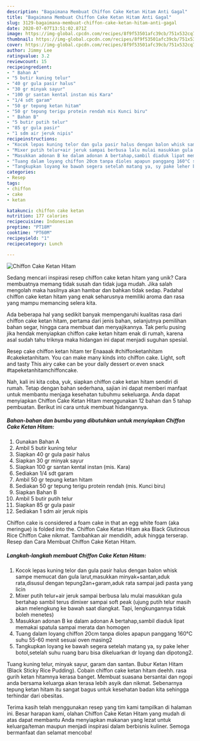 ```yaml
---
description: "Bagaimana Membuat Chiffon Cake Ketan Hitam Anti Gagal"
title: "Bagaimana Membuat Chiffon Cake Ketan Hitam Anti Gagal"
slug: 3129-bagaimana-membuat-chiffon-cake-ketan-hitam-anti-gagal
date: 2020-07-07T13:51:02.871Z
image: https://img-global.cpcdn.com/recipes/8f9f53501afc39cb/751x532cq70/chiffon-cake-ketan-hitam-foto-resep-utama.jpg
thumbnail: https://img-global.cpcdn.com/recipes/8f9f53501afc39cb/751x532cq70/chiffon-cake-ketan-hitam-foto-resep-utama.jpg
cover: https://img-global.cpcdn.com/recipes/8f9f53501afc39cb/751x532cq70/chiffon-cake-ketan-hitam-foto-resep-utama.jpg
author: Jimmy Lee
ratingvalue: 3.2
reviewcount: 15
recipeingredient:
- " Bahan A"
- "5 butir kuning telur"
- "40 gr gula pasir halus"
- "30 gr minyak sayur"
- "100 gr santan kental instan mis Kara"
- "1/4 sdt garam"
- "50 gr tepung ketan hitam"
- "50 gr tepung terigu protein rendah mis Kunci biru"
- " Bahan B"
- "5 butir putih telur"
- "85 gr gula pasir"
- "1 sdm air jeruk nipis"
recipeinstructions:
- "Kocok lepas kuning telor dan gula pasir halus dengan balon whisk sampe memucat dan gula larut,masukkan minyak+santan,aduk rata,disusul dengan tepung2an+garam,aduk rata sampai jadi pasta yang licin"
- "Mixer putih telur+air jeruk sampai berbusa lalu mulai masukkan gula bertahap sambil terus dimixer sampai soft peak (ujung putih telur masih akan melengkung ke bawah saat diangkat. Tapi, lengkungannya tidak boleh menetes)"
- "Masukkan adonan B ke dalam adonan A bertahap,sambil diaduk lipat memakai spatula sampai merata dan homogen"
- "Tuang dalam loyang chiffon 20cm tanpa dioles apapun panggang 160°C suhu 55-60 menit sesuai oven masing2"
- "Tangkupkan loyang ke bawah segera setelah matang ya, sy pake leher botol,setelah suhu ruang baru bisa dikeluarkan dr loyang dan dipotong2."
categories:
- Resep
tags:
- chiffon
- cake
- ketan

katakunci: chiffon cake ketan 
nutrition: 177 calories
recipecuisine: Indonesian
preptime: "PT18M"
cooktime: "PT60M"
recipeyield: "1"
recipecategory: Lunch

---
```



![Chiffon Cake Ketan Hitam](https://img-global.cpcdn.com/recipes/8f9f53501afc39cb/751x532cq70/chiffon-cake-ketan-hitam-foto-resep-utama.jpg)

Sedang mencari inspirasi resep chiffon cake ketan hitam yang unik? Cara membuatnya memang tidak susah dan tidak juga mudah. Jika salah mengolah maka hasilnya akan hambar dan bahkan tidak sedap. Padahal chiffon cake ketan hitam yang enak seharusnya memiliki aroma dan rasa yang mampu memancing selera kita.

Ada beberapa hal yang sedikit banyak mempengaruhi kualitas rasa dari chiffon cake ketan hitam, pertama dari jenis bahan, selanjutnya pemilihan bahan segar, hingga cara membuat dan menyajikannya. Tak perlu pusing jika hendak menyiapkan chiffon cake ketan hitam enak di rumah, karena asal sudah tahu triknya maka hidangan ini dapat menjadi suguhan spesial.

Resep cake chiffon ketan hitam ter Enaaaak #chiffonketanhitam #cakeketanhitam. You can make many kinds into chiffon cake. Light, soft and tasty This airy cake can be your daily dessert or.even snack #tapeketanhitamchiffoncake.


Nah, kali ini kita coba, yuk, siapkan chiffon cake ketan hitam sendiri di rumah. Tetap dengan bahan sederhana, sajian ini dapat memberi manfaat untuk membantu menjaga kesehatan tubuhmu sekeluarga. Anda dapat menyiapkan Chiffon Cake Ketan Hitam menggunakan 12 bahan dan 5 tahap pembuatan. Berikut ini cara untuk membuat hidangannya.

<!--inarticleads1-->

##### Bahan-bahan dan bumbu yang dibutuhkan untuk menyiapkan Chiffon Cake Ketan Hitam:

1. Gunakan  Bahan A
1. Ambil 5 butir kuning telur
1. Siapkan 40 gr gula pasir halus
1. Siapkan 30 gr minyak sayur
1. Siapkan 100 gr santan kental instan (mis. Kara)
1. Sediakan 1/4 sdt garam
1. Ambil 50 gr tepung ketan hitam
1. Sediakan 50 gr tepung terigu protein rendah (mis. Kunci biru)
1. Siapkan  Bahan B
1. Ambil 5 butir putih telur
1. Siapkan 85 gr gula pasir
1. Sediakan 1 sdm air jeruk nipis


Chiffon cake is considered a foam cake in that an egg white foam (aka meringue) is folded into the. Chiffon Cake Ketan Hitam aka Black Glutinous Rice Chiffon Cake nikmat. Tambahkan air mendidih, aduk hingga terserap. Resep dan Cara Membuat Chiffon Cake Ketan Hitam. 

<!--inarticleads2-->

##### Langkah-langkah membuat Chiffon Cake Ketan Hitam:

1. Kocok lepas kuning telor dan gula pasir halus dengan balon whisk sampe memucat dan gula larut,masukkan minyak+santan,aduk rata,disusul dengan tepung2an+garam,aduk rata sampai jadi pasta yang licin
1. Mixer putih telur+air jeruk sampai berbusa lalu mulai masukkan gula bertahap sambil terus dimixer sampai soft peak (ujung putih telur masih akan melengkung ke bawah saat diangkat. Tapi, lengkungannya tidak boleh menetes)
1. Masukkan adonan B ke dalam adonan A bertahap,sambil diaduk lipat memakai spatula sampai merata dan homogen
1. Tuang dalam loyang chiffon 20cm tanpa dioles apapun panggang 160°C suhu 55-60 menit sesuai oven masing2
1. Tangkupkan loyang ke bawah segera setelah matang ya, sy pake leher botol,setelah suhu ruang baru bisa dikeluarkan dr loyang dan dipotong2.


Tuang kuning telur, minyak sayur, garam dan santan. Bubur Ketan Hitam (Black Sticky Rice Pudding). Cobain chiffon cake ketan hitam deehh. rasa gurih ketan hitamnya kerasa banget. Membuat suasana bersantai dan ngopi anda bersama keluarga akan terasa lebih asyik dan nikmat. Sebenarnya tepung ketan hitam itu sangat bagus untuk kesehatan badan kita sehingga terhindar dari obesitas. 

Terima kasih telah menggunakan resep yang tim kami tampilkan di halaman ini. Besar harapan kami, olahan Chiffon Cake Ketan Hitam yang mudah di atas dapat membantu Anda menyiapkan makanan yang lezat untuk keluarga/teman maupun menjadi inspirasi dalam berbisnis kuliner. Semoga bermanfaat dan selamat mencoba!
